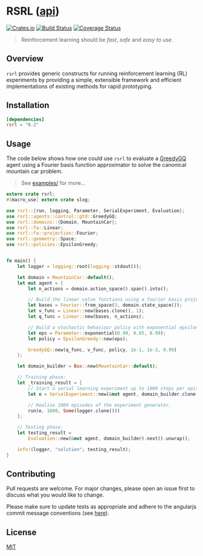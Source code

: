 # RSRL ([api](https://tspooner.github.io/rsrl))

[![Crates.io](https://img.shields.io/crates/v/rsrl.svg)]()
[![Build Status](https://travis-ci.org/tspooner/rsrl.svg?branch=master)](https://travis-ci.org/tspooner/rsrl)
[![Coverage Status](https://coveralls.io/repos/github/tspooner/rsrl/badge.svg?branch=master)](https://coveralls.io/github/tspooner/rsrl?branch=master)

> Reinforcement learning should be _fast_, _safe_ and _easy to use_.

## Overview

``rsrl`` provides generic constructs for running reinforcement learning (RL)
experiments by providing a simple, extensible framework and efficient
implementations of existing methods for rapid prototyping.

## Installation
```toml
[dependencies]
rsrl = "0.2"
```

## Usage
The code below shows how one could use `rsrl` to evaluate a
[GreedyGQ](http://old.sztaki.hu/~szcsaba/papers/ICML10_controlGQ.pdf) agent
using a Fourier basis function approximator to solve the canonical mountain car
problem.

> See [examples/](https://github.com/tspooner/rsrl/tree/master/examples) for
> more...

```Rust
extern crate rsrl;
#[macro_use] extern crate slog;

use rsrl::{run, logging, Parameter, SerialExperiment, Evaluation};
use rsrl::agents::control::gtd::GreedyGQ;
use rsrl::domains::{Domain, MountainCar};
use rsrl::fa::Linear;
use rsrl::fa::projection::Fourier;
use rsrl::geometry::Space;
use rsrl::policies::EpsilonGreedy;


fn main() {
    let logger = logging::root(logging::stdout());

    let domain = MountainCar::default();
    let mut agent = {
        let n_actions = domain.action_space().span().into();

        // Build the linear value functions using a fourier basis projection.
        let bases = Fourier::from_space(3, domain.state_space());
        let v_func = Linear::new(bases.clone(), 1);
        let q_func = Linear::new(bases, n_actions);

        // Build a stochastic behaviour policy with exponential epsilon.
        let eps = Parameter::exponential(0.99, 0.05, 0.99);
        let policy = EpsilonGreedy::new(eps);

        GreedyGQ::new(q_func, v_func, policy, 1e-1, 1e-3, 0.99)
    };

    let domain_builder = Box::new(MountainCar::default);

    // Training phase:
    let _training_result = {
        // Start a serial learning experiment up to 1000 steps per episode.
        let e = SerialExperiment::new(&mut agent, domain_builder.clone(), 1000);

        // Realise 1000 episodes of the experiment generator.
        run(e, 1000, Some(logger.clone()))
    };

    // Testing phase:
    let testing_result =
        Evaluation::new(&mut agent, domain_builder).next().unwrap();

    info!(logger, "solution"; testing_result);
}
```

## Contributing
Pull requests are welcome. For major changes, please open an issue first to
discuss what you would like to change.

Please make sure to update tests as appropriate and adhere to the angularjs commit message conventions (see [here](https://gist.github.com/stephenparish/9941e89d80e2bc58a153)).

## License
[MIT](https://choosealicense.com/licenses/mit/)
